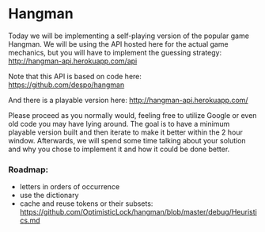 
# Hangman

Today we will be implementing a self-playing version of the popular game Hangman. 
We will be using the API hosted here for the actual game mechanics, but you will have 
to implement the guessing strategy:
http://hangman-api.herokuapp.com/api 

Note that this API is based on code here:
https://github.com/despo/hangman

And there is a playable version here:
http://hangman-api.herokuapp.com/ 

Please proceed as you normally would, feeling free to utilize Google or even old code you may 
have lying around. The goal is to have a minimum playable version built and then iterate 
to make it better within the 2 hour window. Afterwards, we will spend some time talking 
about your solution and why you chose to implement it and how it could be done better.

### Roadmap: 

* letters in orders of occurrence
* use the dictionary 
* cache and reuse tokens or their subsets: https://github.com/OptimisticLock/hangman/blob/master/debug/Heuristics.md


